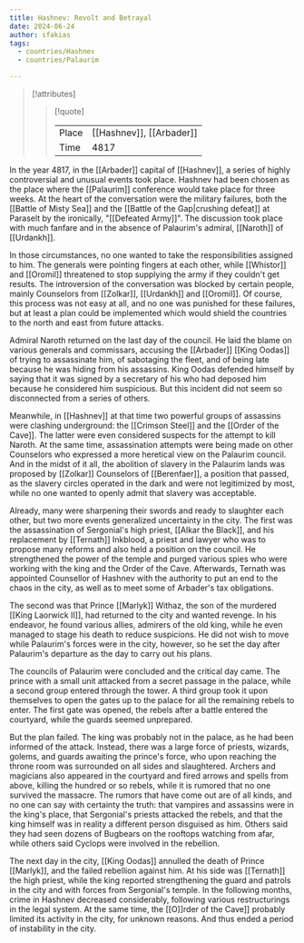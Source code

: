 ```yaml
---
title: Hashnev: Revolt and Betrayal
date: 2024-06-24
author: sfakias
tags:
  - countries/Hashnev
  - countries/Palaurim

---
```

> [!attributes]
> 
> > [!quote]
> >
> > | | |
> > | --- | --- |
> > | Place | [[Hashnev]], [[Arbader]] |
> > | Time | 4817 |

In the year 4817, in the [[Arbader]] capital of [[Hashnev]], a series of highly controversial and unusual events took place. Hashnev had been chosen as the place where the [[Palaurim]] conference would take place for three weeks. At the heart of the conversation were the military failures, both the [[Battle of Misty Sea]] and the [[Battle of the Gap|crushing defeat]] at Paraselt by the ironically, "[[Defeated Army]]". The discussion took place with much fanfare and in the absence of Palaurim's admiral, [[Naroth]] of [[Urdankh]].

In those circumstances, no one wanted to take the responsibilities assigned to him. The generals were pointing fingers at each other, while [[Whistor]] and [[Oromil]] threatened to stop supplying the army if they couldn't get results. The introversion of the conversation was blocked by certain people, mainly Counselors from [[Zolkar]], [[Urdankh]] and [[Oromil]]. Of course, this process was not easy at all, and no one was punished for these failures, but at least a plan could be implemented which would shield the countries to the north and east from future attacks.

Admiral Naroth returned on the last day of the council. He laid the blame on various generals and commissars, accusing the [[Arbader]] [[King Oodas]] of trying to assassinate him, of sabotaging the fleet, and of being late because he was hiding from his assassins. King Oodas defended himself by saying that it was signed by a secretary of his who had deposed him because he considered him suspicious. But this incident did not seem so disconnected from a series of others.

Meanwhile, in [[Hashnev]] at that time two powerful groups of assassins were clashing underground: the [[Crimson Steel]] and the [[Order of the Cave]]. The latter were even considered suspects for the attempt to kill Naroth. At the same time, assassination attempts were being made on other Counselors who expressed a more heretical view on the Palaurim council. And in the midst of it all, the abolition of slavery in the Palaurim lands was proposed by [[Zolkar]] Counselors of [[Berenfaer]], a position that passed, as the slavery circles operated in the dark and were not legitimized by most, while no one wanted to openly admit that slavery was acceptable.

Already, many were sharpening their swords and ready to slaughter each other, but two more events generalized uncertainty in the city. The first was the assassination of Sergonial's high priest, [[Alkar the Black]], and his replacement by [[Ternath]] Inkblood, a priest and lawyer who was to propose many reforms and also held a position on the council. He strengthened the power of the temple and purged various spies who were working with the king and the Order of the Cave. Afterwards, Ternath was appointed Counsellor of Hashnev with the authority to put an end to the chaos in the city, as well as to meet some of Arbader's tax obligations.

The second was that Prince [[Marlyk]] Withaz, the son of the murdered [[King Laorwick II]], had returned to the city and wanted revenge. In his endeavor, he found various allies, admirers of the old king, while he even managed to stage his death to reduce suspicions. He did not wish to move while Palaurim's forces were in the city, however, so he set the day after Palaurim's departure as the day to carry out his plans.

The councils of Palaurim were concluded and the critical day came. The prince with a small unit attacked from a secret passage in the palace, while a second group entered through the tower. A third group took it upon themselves to open the gates up to the palace for all the remaining rebels to enter. The first gate was opened, the rebels after a battle entered the courtyard, while the guards seemed unprepared.

But the plan failed. The king was probably not in the palace, as he had been informed of the attack. Instead, there was a large force of priests, wizards, golems, and guards awaiting the prince's force, who upon reaching the throne room was surrounded on all sides and slaughtered. Archers and magicians also appeared in the courtyard and fired arrows and spells from above, killing the hundred or so rebels, while it is rumored that no one survived the massacre. The rumors that have come out are of all kinds, and no one can say with certainty the truth: that vampires and assassins were in the king's place, that Sergonial's priests attacked the rebels, and that the king himself was in reality a different person disguised as him. Others said they had seen dozens of Bugbears on the rooftops watching from afar, while others said Cyclops were involved in the rebellion.

The next day in the city, [[King Oodas]] annulled the death of Prince [[Marlyk]], and the failed rebellion against him. At his side was [[Ternath]] the high priest, while the king reported strengthening the guard and patrols in the city and with forces from Sergonial's temple. In the following months, crime in Hashnev decreased considerably, following various restructurings in the legal system. At the same time, the [[O]]rder of the Cave]] probably limited its activity in the city, for unknown reasons. And thus ended a period of instability in the city.